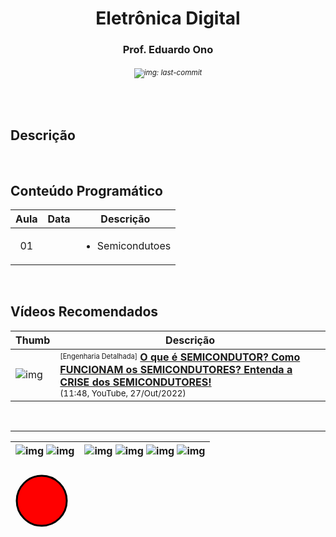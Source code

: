 <h1 align="center">Eletrônica Digital</h1>
<h3 align="center">Prof. Eduardo Ono</h3>
<h6 align="center"><sup><img src="https://img.shields.io/github/last-commit/eduardo-ono/Eletronica-Digital" alt="img: last-commit"></sup></h6>

&nbsp;

## Descrição

&nbsp;

## Conteúdo Programático

| Aula | Data | Descrição |
| :-: | --- | --- |
| 01  |     | <ul><li>Semicondutoes</li></ul> |

&nbsp;

## Vídeos Recomendados

| Thumb | Descrição |
| --- | --- |
| ![img](https://img.youtube.com/vi/294T86wiM9U/default.jpg) | <sup><sub>[Engenharia Detalhada]</sub></sup> [__O que é SEMICONDUTOR? Como FUNCIONAM os SEMICONDUTORES? Entenda a CRISE dos SEMICONDUTORES!__](https://www.youtube.com/watch?v=294T86wiM9U)<br><sub>(11:48, YouTube, 27/Out/2022)</sub> |

&nbsp;

---

| ![img](https://img.shields.io/github/languages/count/eduardo-ono/Eletronica-Digital) ![img](https://img.shields.io/github/languages/top/eduardo-ono/Eletronica-Digital?color=yellow) | ![img](https://img.shields.io/github/commit-activity/w/eduardo-ono/Eletronica-Digital) ![img](https://img.shields.io/github/commit-activity/m/eduardo-ono/Eletronica-Digital) ![img](https://img.shields.io/github/commit-activity/y/eduardo-ono/Eletronica-Digital) ![img](https://img.shields.io/github/contributors/eduardo-ono/Eletronica-Digital) |
| :-- | --: |

<svg width="100" height="100">
  <circle cx="50" cy="50" r="40" stroke="black" stroke-width="3" fill="red" />
</svg>
